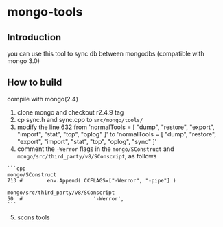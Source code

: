 # mongo-tools
## Introduction
you can use this tool to sync db between mongodbs (compatible with mongo 3.0)
## How to build
compile with mongo(2.4)
  1. clone mongo and checkout r2.4.9 tag
  2. cp sync.h and sync.cpp to `src/mongo/tools/`
  3. modify the line 632 from 'normalTools = [ "dump", "restore", "export", "import", "stat", "top", "oplog" ]' to 'normalTools = [ "dump", "restore", "export", "import", "stat", "top", "oplog", "sync" ]'
  4. comment the `-Werror` flags in the `mongo/SConstruct` and `mongo/src/third_party/v8/SConscript`, as follows
    
    ```cpp
    mongo/SConstruct
    713 #        env.Append( CCFLAGS=["-Werror", "-pipe"] )
    
    mongo/src/third_party/v8/SConscript
    50  #                       '-Werror',
    ```
    
  5. scons tools
